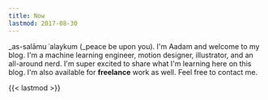 ```yaml
---
title: Now
lastmod: 2017-08-30
---
```


\_as-salāmu ʿalaykum (\_peace be upon you). I'm Aadam and welcome to my blog. I'm a machine learning engineer, motion designer, illustrator, and an all-around nerd. I'm super excited to share what I'm learning here on this blog. I'm also available for **freelance** work as well. Feel free to contact me.

{{< lastmod >}}
